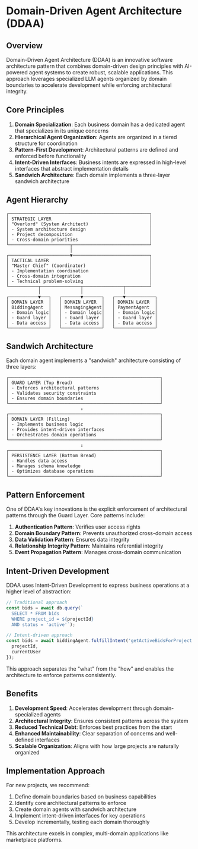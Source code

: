 # Domain-Driven Agent Architecture (DDAA)

## Overview

Domain-Driven Agent Architecture (DDAA) is an innovative software architecture pattern that combines domain-driven design principles with AI-powered agent systems to create robust, scalable applications. This approach leverages specialized LLM agents organized by domain boundaries to accelerate development while enforcing architectural integrity.

## Core Principles

1. **Domain Specialization**: Each business domain has a dedicated agent that specializes in its unique concerns
2. **Hierarchical Agent Organization**: Agents are organized in a tiered structure for coordination
3. **Pattern-First Development**: Architectural patterns are defined and enforced before functionality
4. **Intent-Driven Interfaces**: Business intents are expressed in high-level interfaces that abstract implementation details
5. **Sandwich Architecture**: Each domain implements a three-layer sandwich architecture

## Agent Hierarchy

```
┌─────────────────────────────────────────────────────┐
│ STRATEGIC LAYER                                     │
│ "Overlord" (System Architect)                       │
│ - System architecture design                        │
│ - Project decomposition                             │
│ - Cross-domain priorities                           │
└───────────────────────┬─────────────────────────────┘
                        │
┌───────────────────────▼─────────────────────────────┐
│ TACTICAL LAYER                                      │
│ "Master Chief" (Coordinator)                        │
│ - Implementation coordination                       │
│ - Cross-domain integration                          │
│ - Technical problem-solving                         │
└───────────┬───────────────┬───────────────┬─────────┘
            │               │               │
┌───────────▼───┐   ┌───────▼───────┐   ┌───▼───────────┐
│ DOMAIN LAYER  │   │ DOMAIN LAYER  │   │ DOMAIN LAYER  │
│ BiddingAgent  │   │ MessagingAgent│   │ PaymentAgent  │
│ - Domain logic│   │ - Domain logic│   │ - Domain logic│
│ - Guard layer │   │ - Guard layer │   │ - Guard layer │
│ - Data access │   │ - Data access │   │ - Data access │
└───────────────┘   └───────────────┘   └───────────────┘
```

## Sandwich Architecture

Each domain agent implements a "sandwich" architecture consisting of three layers:

```
┌─────────────────────────────────────────────────────────┐
│ GUARD LAYER (Top Bread)                                 │
│ - Enforces architectural patterns                       │
│ - Validates security constraints                        │
│ - Ensures domain boundaries                             │
└─────────────────────────────────────────────────────────┘
                            ↓
┌─────────────────────────────────────────────────────────┐
│ DOMAIN LAYER (Filling)                                  │
│ - Implements business logic                             │
│ - Provides intent-driven interfaces                     │
│ - Orchestrates domain operations                        │
└─────────────────────────────────────────────────────────┘
                            ↓
┌─────────────────────────────────────────────────────────┐
│ PERSISTENCE LAYER (Bottom Bread)                        │
│ - Handles data access                                   │
│ - Manages schema knowledge                              │
│ - Optimizes database operations                         │
└─────────────────────────────────────────────────────────┘
```

## Pattern Enforcement

One of DDAA's key innovations is the explicit enforcement of architectural patterns through the Guard Layer. Core patterns include:

1. **Authentication Pattern**: Verifies user access rights
2. **Domain Boundary Pattern**: Prevents unauthorized cross-domain access
3. **Data Validation Pattern**: Ensures data integrity
4. **Relationship Integrity Pattern**: Maintains referential integrity
5. **Event Propagation Pattern**: Manages cross-domain communication

## Intent-Driven Development

DDAA uses Intent-Driven Development to express business operations at a higher level of abstraction:

```typescript
// Traditional approach
const bids = await db.query(`
  SELECT * FROM bids 
  WHERE project_id = ${projectId} 
  AND status = 'active'`);

// Intent-driven approach
const bids = await biddingAgent.fulfillIntent('getActiveBidsForProject', {
  projectId,
  currentUser
});
```

This approach separates the "what" from the "how" and enables the architecture to enforce patterns consistently.

## Benefits

1. **Development Speed**: Accelerates development through domain-specialized agents
2. **Architectural Integrity**: Ensures consistent patterns across the system
3. **Reduced Technical Debt**: Enforces best practices from the start
4. **Enhanced Maintainability**: Clear separation of concerns and well-defined interfaces
5. **Scalable Organization**: Aligns with how large projects are naturally organized

## Implementation Approach

For new projects, we recommend:

1. Define domain boundaries based on business capabilities
2. Identify core architectural patterns to enforce
3. Create domain agents with sandwich architecture
4. Implement intent-driven interfaces for key operations
5. Develop incrementally, testing each domain thoroughly

This architecture excels in complex, multi-domain applications like marketplace platforms.
